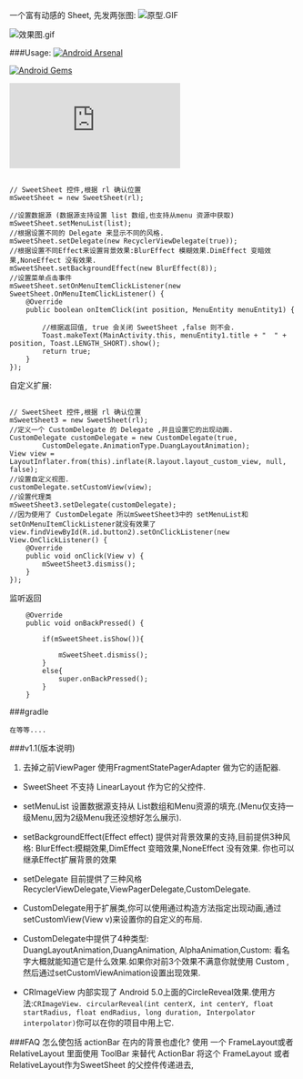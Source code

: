 一个富有动感的 Sheet,
先发两张图:
![原型.GIF](https://github.com/zzz40500/AndroidSweetSheet/raw/master/screenshot/Design.gif)

![效果图.gif](https://github.com/zzz40500/AndroidSweetSheet/raw/master/screenshot/SweetSheet.gif)

###Usage:
[![Android Arsenal](https://img.shields.io/badge/Android%20Arsenal-AndroidSweetSheet-green.svg?style=flat)](https://android-arsenal.com/details/1/2271)

[![Android Gems](http://www.android-gems.com/badge/zzz40500/AndroidSweetSheet.svg?branch=master)](http://www.android-gems.com/lib/zzz40500/AndroidSweetSheet)

[![我的微博](http://www.easyicon.net/api/resizeApi.php?id=1164436&size=24)](http://weibo.com/u/5579192921/home?wvr=5)

 
~~~

// SweetSheet 控件,根据 rl 确认位置
mSweetSheet = new SweetSheet(rl);

//设置数据源 (数据源支持设置 list 数组,也支持从menu 资源中获取)
mSweetSheet.setMenuList(list);
//根据设置不同的 Delegate 来显示不同的风格.
mSweetSheet.setDelegate(new RecyclerViewDelegate(true));
//根据设置不同Effect来设置背景效果:BlurEffect 模糊效果.DimEffect 变暗效果,NoneEffect 没有效果.
mSweetSheet.setBackgroundEffect(new BlurEffect(8));
//设置菜单点击事件
mSweetSheet.setOnMenuItemClickListener(new SweetSheet.OnMenuItemClickListener() {
    @Override
    public boolean onItemClick(int position, MenuEntity menuEntity1) {

        //根据返回值, true 会关闭 SweetSheet ,false 则不会.
        Toast.makeText(MainActivity.this, menuEntity1.title + "  " + position, Toast.LENGTH_SHORT).show();
        return true;
    }
});
~~~
自定义扩展:
~~~

// SweetSheet 控件,根据 rl 确认位置
mSweetSheet3 = new SweetSheet(rl);
//定义一个 CustomDelegate 的 Delegate ,并且设置它的出现动画.
CustomDelegate customDelegate = new CustomDelegate(true,
        CustomDelegate.AnimationType.DuangLayoutAnimation);
View view = LayoutInflater.from(this).inflate(R.layout.layout_custom_view, null, false);
//设置自定义视图.
customDelegate.setCustomView(view);
//设置代理类
mSweetSheet3.setDelegate(customDelegate);
//因为使用了 CustomDelegate 所以mSweetSheet3中的 setMenuList和setOnMenuItemClickListener就没有效果了
view.findViewById(R.id.button2).setOnClickListener(new View.OnClickListener() {
    @Override
    public void onClick(View v) {
        mSweetSheet3.dismiss();
    }
});
~~~


监听返回
~~~
    @Override
    public void onBackPressed() {
 
        if(mSweetSheet.isShow()){

            mSweetSheet.dismiss();
        }
        else{
            super.onBackPressed();
        }
    }

~~~

###gradle
~~~
在等等....
~~~

###v1.1(版本说明)
1. 去掉之前ViewPager 使用FragmentStatePagerAdapter 做为它的适配器.

* SweetSheet 不支持 LinearLayout 作为它的父控件.

* setMenuList 设置数据源支持从 List<MenuEntity>数组和Menu资源的填充.(Menu仅支持一级Menu,因为2级Menu我还没想好怎么展示).
* setBackgroundEffect(Effect  effect) 提供对背景效果的支持,目前提供3种风格:
BlurEffect:模糊效果,DimEffect 变暗效果,NoneEffect 没有效果.
你也可以继承Effect扩展背景的效果

* setDelegate 目前提供了三种风格
RecyclerViewDelegate,ViewPagerDelegate,CustomDelegate.

* CustomDelegate用于扩展类,你可以使用通过构造方法指定出现动画,通过setCustomView(View v)来设置你的自定义的布局.

* CustomDelegate中提供了4种类型:
DuangLayoutAnimation,DuangAnimation,
AlphaAnimation,Custom:
看名字大概就能知道它是什么效果.如果你对前3个效果不满意你就使用 Custom ,然后通过setCustomViewAnimation设置出现效果.

* CRImageView 内部实现了 Android 5.0上面的CircleReveal效果.使用方法:`CRImageView. circularReveal(int centerX, int centerY, float startRadius, float endRadius, long duration, Interpolator interpolator)`你可以在你的项目中用上它.


###FAQ
怎么使包括 actionBar 在内的背景也虚化? 
使用 一个 FrameLayout或者RelativeLayout 里面使用 ToolBar 来替代 ActionBar 将这个 FrameLayout 或者RelativeLayout作为SweetSheet 的父控件传递进去,





